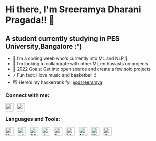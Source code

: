 # Hi there, I'm Sreeramya Dharani Pragada!! 👋 
## A student currently studying in PES University,Bangalore :')
- 🌱 I’m a coding weeb who's currently into ML and NLP :eyes:
- 👯 I’m looking to collaborate with other ML enthusiasts on projects
- 🥅 2022 Goals: Get into open source and create a few solo projects
- ⚡ Fun fact: I love music and basketball :)
- 😻 Here's my hackerrank fyi: [@dsreeramya](https://www.hackerrank.com/dsreeramya)

### Connect with me:

[<img src="https://www.svgrepo.com/show/183608/twitter.svg" width="26px"
     style="float: left; margin-right: 10px;" />](https://twitter.com/SreeramyaD)
&nbsp;&nbsp;
[<img src="https://www.svgrepo.com/show/70809/linkedin.svg" width="26px"
     style="float: left; margin-right: 10px;" />](https://www.linkedin.com/in/sreeramya-d-9a4403203/)

### Languages and Tools:

<img align="left" alt="Visual Studio Code" width="26px" src="https://cdn.jsdelivr.net/gh/devicons/devicon/icons/vscode/vscode-original.svg" style="padding-right:10px;" />
<img align="left" alt="HTML5" width="26px" src="https://cdn.jsdelivr.net/gh/devicons/devicon/icons/html5/html5-original.svg" style="padding-right:10px;" />
<img align="left" alt="CSS3" width="26px" src="https://cdn.jsdelivr.net/gh/devicons/devicon/icons/css3/css3-original.svg" style="padding-right:10px;" />
<img align="left" alt="JavaScript" width="26px" src="https://cdn.jsdelivr.net/gh/devicons/devicon/icons/javascript/javascript-original.svg" style="padding-right:10px;" />
<img align="left" alt="React" width="26px" src="https://cdn.jsdelivr.net/gh/devicons/devicon/icons/react/react-original.svg" style="padding-right:10px;" />
<img align="left" alt="MongoDB" width="26px" src="https://cdn.jsdelivr.net/gh/devicons/devicon/icons/mongodb/mongodb-original.svg" style="padding-right:10px;" />
<img align="left" alt="MySQL" width="26px" src="https://cdn.jsdelivr.net/gh/devicons/devicon/icons/mysql/mysql-original.svg" style="padding-right:10px;" />
<img align="left" alt="Git" width="26px" src="https://cdn.jsdelivr.net/gh/devicons/devicon/icons/git/git-original.svg" style="padding-right:10px;" />
<img align="left" alt="GitHub" width="26px" src="https://user-images.githubusercontent.com/3369400/139447912-e0f43f33-6d9f-45f8-be46-2df5bbc91289.png" style="padding-right:10px;" />
